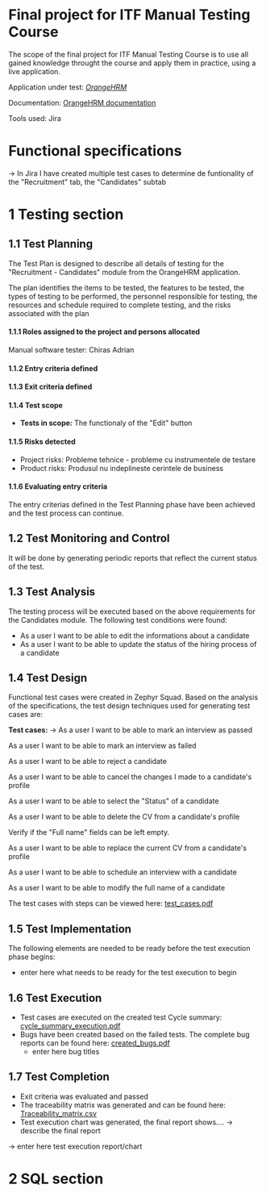 # Final project for ITF Manual Testing Course

The scope of the final project for ITF Manual Testing Course is to use all gained knowledge throught the course and apply them in practice, using a live application. 

Application under test: *[OrangeHRM](https://opensource-demo.orangehrmlive.com/web/index.php/auth/login)*

Documentation: [OrangeHRM documentation](https://www.orangehrm.com/assets/Files/Complete-Administrative-User-Guide.pdf?url=/Files/Complete-Administrative-User-Guide.pdf)

Tools used: Jira

# Functional specifications

-> In Jira I have created multiple test cases to determine de funtionality of the "Recruitment" tab, the "Candidates" subtab


# 1 Testing section

## 1.1 Test Planning

The Test Plan is designed to describe all details of testing for the "Recruitment - Candidates" module from the OrangeHRM application. 

The plan identifies the items to be tested, the features to be tested, the types of testing to be performed, the personnel responsible for testing, the resources and schedule required to complete testing, and the risks associated with the plan

#### 1.1.1 Roles assigned to the project and persons allocated

Manual software tester: Chiras Adrian

#### 1.1.2 Entry criteria defined


#### 1.1.3 Exit criteria defined

#### 1.1.4 Test scope

* __Tests in scope:__ The functionaly of the "Edit" button

#### 1.1.5 Risks detected

* Project risks: Probleme tehnice - probleme cu instrumentele de testare
* Product risks: Produsul nu indeplineste cerintele de business

#### 1.1.6 Evaluating entry criteria

The entry criterias defined in the Test Planning phase have been achieved and the test process can continue. 

## 1.2 Test Monitoring and Control

It will be done by generating periodic reports that reflect the current status of the test.

## 1.3 Test Analysis

The testing process will be executed based on the above requirements for the Candidates module. The following test conditions were found:
 * As a user I want to be able to edit the informations about a candidate
 * As a user I want to be able to update the status of the hiring process of a candidate

## 1.4 Test Design

Functional test cases were created in Zephyr Squad. Based on the analysis of the specifications, the test design techniques used for generating test cases 
are:

**Test cases:**
-> 
As a user I want to be able to mark an interview as passed

As a user I want to be able to mark an interview as failed

As a user I want to be able to reject a candidate

As a user I want to be able to cancel the changes I made to a candidate's profile

As a user I want to be able to select the "Status" of a candidate

As a user I want to be able to delete the CV from a candidate's profile

Verify if the "Full name" fields can be left empty.

As a user I want to be able to replace the current CV from a candidate's profile

As a user I want to be able to schedule an interview with a candidate

As a user I want to be able to modify the full name of a candidate


The test cases with steps can be viewed here: [test_cases.pdf](https://github.com/ChirasAdrian/manual_testing_portofolio/blob/main/Zephyr%20Test%20Steps%20(Jira).pdf)

## 1.5 Test Implementation

The following elements are needed to be ready before the test execution phase begins:

* enter here what needs to be ready for the test execution to begin

## 1.6 Test Execution

* Test cases are executed on the created test Cycle summary: [cycle_summary_execution.pdf]()
* Bugs have been created based on the failed tests. The complete bug reports can be found here: [created_bugs.pdf]()
    *  enter here bug titles


## 1.7 Test Completion

* Exit criteria was evaluated and passed
* The traceability matrix was generated and can be found here: [Traceability_matrix.csv]()
* Test execution chart was generated, the final report shows.... -> describe the final report

-> enter here test execution report/chart

# 2 SQL section
